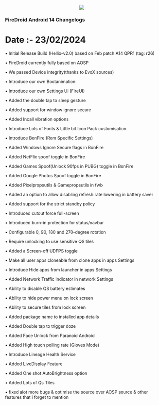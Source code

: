 <p align="center">
  <img src="https://i.imgur.com/9xhwQEK.png"/>
</p>


### FireDroid Android 14 Changelogs

# Date :- 23/02/2024

• Initial Release Build (Hellix-v2.0) based on Feb patch A14 QPR1 (tag: r26)

• FireDroid currently fully based on AOSP

• We passed Device integrity(thanks to EvoX sources)

• Introduce our own Bootanimation 

• Introduce our own Settings UI (FireUI)

• Added the double tap to sleep gesture

• Added support for window ignore secure

• Added Incall vibration options

• Introduce Lots of Fonts & Little bit Icon Pack customisation

• Introduce BonFire (Rom Specific Settings)

• Added Windows Ignore Secure flags in BonFire

• Added NetFlix spoof toggle in BonFire

• Added Games Spoof(Unlock 90fps in PUBG) toggle in BonFire 

• Added Google Photos Spoof toggle in BonFire

• Added Pixelpropsutils & Gamepropsutils in fwb

• Added an option to allow disabling refresh rate lowering in battery saver

• Added support for the strict standby policy

• Introduced cutout force full-screen

• Introduced burn-in protection for status/navbar

• Configurable 0, 90, 180 and 270-degree rotation

• Require unlocking to use sensitive QS tiles

• Added a Screen-off UDFPS toggle

• Make all user apps cloneable from clone apps in apps Settings 

• Introduce Hide apps from launcher in apps Settings

• Added Network Traffic Indicator in network Settings 

• Ability to disable QS battery estimates

• Ability to hide power menu on lock screen

• Ability to secure tiles from lock screen

• Added package name to installed app details

• Added Double tap to trigger doze

• Added Face Unlock from Paranoid Android

• Added High touch polling rate (Gloves Mode)

• Introduce Lineage Health Service

• Added LiveDisplay Feature

• Added One shot AutoBrightness option

• Added Lots of Qs Tiles 

• fixed alot more bugs & optimise the source over AOSP source & other features that i forget to mention

